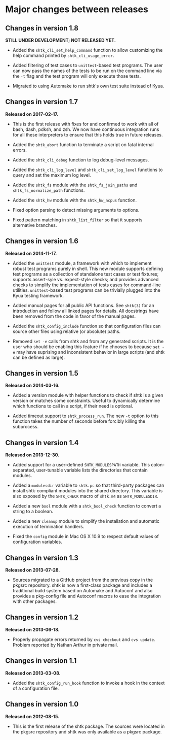 Major changes between releases
==============================


Changes in version 1.8
----------------------

**STILL UNDER DEVELOPMENT; NOT RELEASED YET.**

* Added the `shtk_cli_set_help_command` function to allow customizing the
  help command printed by `shtk_cli_usage_error`.

* Added filtering of test cases to `unittest`-based test programs.  The
  user can now pass the names of the tests to be run on the command line
  via the `-t` flag and the test program will only execute those tests.

* Migrated to using Automake to run shtk's own test suite instead of Kyua.


Changes in version 1.7
----------------------

**Released on 2017-02-17.**

* This is the first release with fixes for and confirmed to work with all
  of bash, dash, pdksh, and zsh.  We now have continuous integration runs
  for all these interpreters to ensure that this holds true in future
  releases.

* Added the `shtk_abort` function to terminate a script on fatal internal
  errors.

* Added the `shtk_cli_debug` function to log debug-level messages.

* Added the `shtk_cli_log_level` and `shtk_cli_set_log_level` functions to
  query and set the maximum log level.

* Added the `shtk_fs` module with the `shtk_fs_join_paths` and
  `shtk_fs_normalize_path` functions.

* Added the `shtk_hw` module with the `shtk_hw_ncpus` function.

* Fixed option parsing to detect missing arguments to options.

* Fixed pattern matching in `shtk_list_filter` so that it supports
  alternative branches.


Changes in version 1.6
----------------------

**Released on 2014-11-17.**

* Added the `unittest` module, a framework with which to implement robust
  test programs purely in shell.  This new module supports defining test
  programs as a collection of standalone test cases or test fixtures;
  supports assert-syle vs. expect-style checks; and provides advanced
  checks to simplify the implementation of tests cases for command-line
  utilities.  `unittest`-based test programs can be trivially plugged into
  the Kyua testing framework.

* Added manual pages for all public API functions.  See `shtk(3)` for an
  introduction and follow all linked pages for details.  All docstrings
  have been removed from the code in favor of the manual pages.

* Added the `shtk_config_include` function so that configuration files can
  source other files using relative (or absolute) paths.

* Removed `set -e` calls from shtk and from any generated scripts.  It is
  the user who should be enabling this feature if he chooses to because
  `set -e` may have suprising and inconsistent behavior in large scripts
  (and shtk can be defined as large).


Changes in version 1.5
----------------------

**Released on 2014-03-16.**

* Added a version module with helper functions to check if shtk is a given
  version or matches some constraints.  Useful to dynamically determine
  which functions to call in a script, if their need is optional.

* Added timeout support to `shtk_process_run`.  The new `-t` option to this
  function takes the number of seconds before forcibly killing the
  subprocess.


Changes in version 1.4
----------------------

**Released on 2013-12-30.**

* Added support for a user-defined `SHTK_MODULESPATH` variable.  This
  colon-separated, user-tunable variable lists the directories that contain
  modules.

* Added a `modulesdir` variable to `shtk.pc` so that third-party packages
  can install shtk-compliant modules into the shared directory.  This
  variable is also exposed by the `SHTK_CHECK` macro of `shtk.m4` as
  `SHTK_MODULESDIR`.

* Added a new `bool` module with a `shtk_bool_check` function to convert a
  string to a boolean.

* Added a new `cleanup` module to simplify the installation and automatic
  execution of termination handlers.

* Fixed the `config` module in Mac OS X 10.9 to respect default values of
  configuration variables.


Changes in version 1.3
----------------------

**Released on 2013-07-28.**

* Sources migrated to a GitHub project from the previous copy in the pkgsrc
  repository.  shtk is now a first-class package and includes a traditional
  build system based on Automake and Autoconf and also provides a
  pkg-config file and Autoconf macros to ease the integration with other
  packages.


Changes in version 1.2
----------------------

**Released on 2013-06-18.**

* Properly propagate errors returned by `cvs checkout` and `cvs update`.
  Problem reported by Nathan Arthur in private mail.


Changes in version 1.1
----------------------

**Released on 2013-03-08.**

* Added the `shtk_config_run_hook` function to invoke a hook in the context
  of a configuration file.


Changes in version 1.0
----------------------

**Released on 2012-08-15.**

* This is the first release of the shtk package.  The sources were located
  in the pkgsrc repository and shtk was only available as a pkgsrc package.
